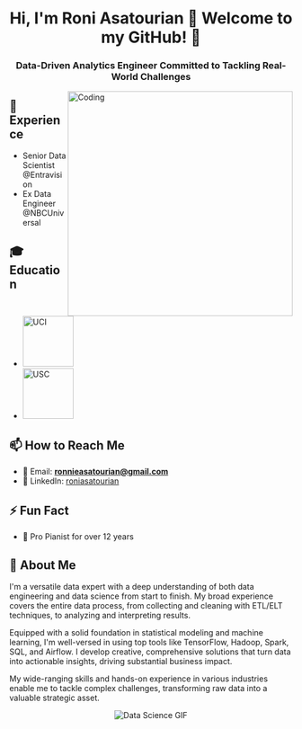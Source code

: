 <h1 align="center">Hi, I'm Roni Asatourian 👋 Welcome to my GitHub! 🧪</h1>
<h3 align="center">Data-Driven Analytics Engineer Committed to Tackling Real-World Challenges</h3>
<img align="right" alt="Coding" width="400" src="https://stemettes.org/zine/wp-content/uploads/sites/3/2021/12/ai-gif.gif">

<div style="width: 50%;">

## 💼 Experience
<ul>
  <li>Senior Data Scientist @Entravision</li>
  <li>Ex Data Engineer @NBCUniversal</li>
</ul>

## 🎓 Education
<ul>
  <li>
    <a href="https://uci.edu/" target="_blank" rel="noreferrer">
      <img src="https://upload.wikimedia.org/wikipedia/commons/8/88/UCI_Anteaters_logo.png" alt="UCI" width="90" height="90"/>
    </a>
  </li>
  <li>
    <a href="https://usc.edu/" target="_blank" rel="noreferrer">
      <img src="https://upload.wikimedia.org/wikipedia/commons/9/94/USC_Trojans_logo.svg" alt="USC" width="90" height="90"/>
    </a>
  </li>
</ul>

</div>

## 📫 How to Reach Me
- 📧 Email: **ronnieasatourian@gmail.com**
- 🔗 LinkedIn: [roniasatourian](https://linkedin.com/in/roniasatourian)

## ⚡ Fun Fact
- 🎹 Pro Pianist for over 12 years

## 🚀 About Me
I'm a versatile data expert with a deep understanding of both data engineering and data science from start to finish. My broad experience covers the entire data process, from collecting and cleaning with ETL/ELT techniques, to analyzing and interpreting results.

Equipped with a solid foundation in statistical modeling and machine learning, I'm well-versed in using top tools like TensorFlow, Hadoop, Spark, SQL, and Airflow. I develop creative, comprehensive solutions that turn data into actionable insights, driving substantial business impact.

My wide-ranging skills and hands-on experience in various industries enable me to tackle complex challenges, transforming raw data into a valuable strategic asset.

<p align="center">
  <img src="https://miro.medium.com/v2/resize:fit:720/1*n3FAnk_c97ptZt1YW7cEqw.gif" alt="Data Science GIF" />
</p>
